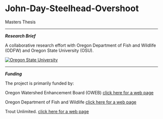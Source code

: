 # John-Day-Steelhead-Overshoot
Masters Thesis

---

_**Research Brief**_

A collaborative research effort with Oregon Department of Fish and Wildlife (ODFW)
and Oregon State University (OSU). 

[![Oregon State University](C:/Users/bresheal/Desktop/osu-drupal_480.png)](https://www.drupal.org/files/osu-drupal_480.png)

---

_**Funding**_

The project is primarily funded by: 

Oregon Watershed Enhancement Board (OWEB) [click here for a web page](https://www.oregon.gov/oweb/Pages/index.aspx) 

Oregon Department of Fish and Wildlife [click here for a web page](https://www.dfw.state.or.us/)

Trout Unlimited. [click here for a web page](https://www.tu.org/trout-unlimited-3/)